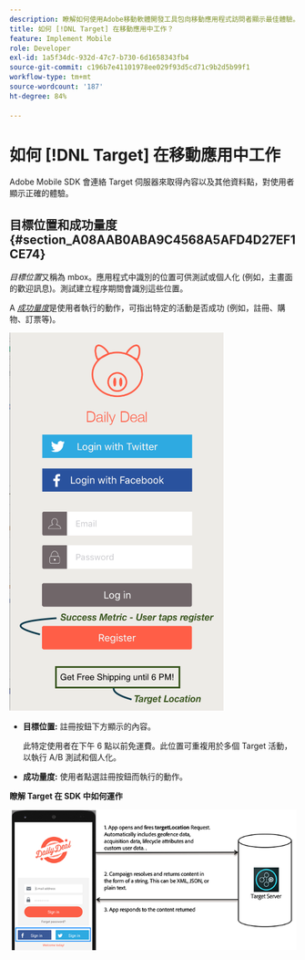 ```yaml
---
description: 瞭解如何使用Adobe移動軟體開發工具包向移動應用程式訪問者顯示最佳體驗。
title: 如何 [!DNL Target] 在移動應用中工作？
feature: Implement Mobile
role: Developer
exl-id: 1a5f34dc-932d-47c7-b730-6d1658343fb4
source-git-commit: c196b7e41101978ee029f93d5cd71c9b2d5b99f1
workflow-type: tm+mt
source-wordcount: '187'
ht-degree: 84%

---
```


# 如何 [!DNL Target] 在移動應用中工作

Adobe Mobile SDK 會連絡 Target 伺服器來取得內容以及其他資料點，對使用者顯示正確的體驗。

## 目標位置和成功量度 {#section_A08AAB0ABA9C4568A5AFD4D27EF1CE74}

*目標位置*&#x200B;又稱為 mbox。應用程式中識別的位置可供測試或個人化 (例如，主畫面的歡迎訊息)。測試建立程序期間會識別這些位置。

A *[成功量度](/help/main/c-activities/r-success-metrics/success-metrics.md#reference_D011575C85DA48E989A244593D9B9924)*&#x200B;是使用者執行的動作，可指出特定的活動是否成功 (例如，註冊、購物、訂票等)。

![](assets/mobile-target-location.png)

* **目標位置:** 註冊按鈕下方顯示的內容。

   此特定使用者在下午 6 點以前免運費。此位置可重複用於多個 Target 活動，以執行 A/B 測試和個人化。

* **成功量度:** 使用者點選註冊按鈕而執行的動作。

**瞭解 Target 在 SDK 中如何運作**

![](assets/how-target-mobile-works.png)

